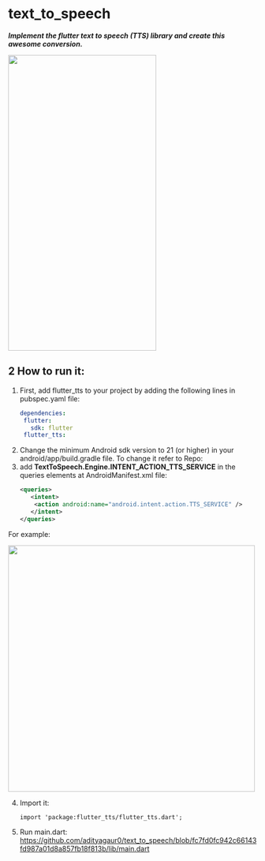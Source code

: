 # text_to_speech
***Implement the flutter text to speech (TTS) library and create this awesome conversion.***


<img src="https://github.com/adityagaur0/text_to_speech/assets/112656570/27d2d260-8c3c-4d3e-bf99-31a50b711a0d" width="300" height="600">

## 2 How to run it:
1. First, add flutter_tts to your project by adding the following lines in pubspec.yaml file:
   ```yaml
   dependencies:
    flutter:
      sdk: flutter
    flutter_tts:
2. Change the minimum Android sdk version to 21 (or higher) in your android/app/build.gradle file.
   To change it refer to Repo: 
3. add **TextToSpeech.Engine.INTENT_ACTION_TTS_SERVICE** in the queries elements at AndroidManifest.xml file:
   ```xml
   <queries>
      <intent>
       <action android:name="android.intent.action.TTS_SERVICE" />
      </intent>
   </queries>

For example:

<img src="https://github.com/adityagaur0/text_to_speech/assets/112656570/a422357d-1fde-457d-b638-41ae5b40ceba" width="500">

4. Import it:

   
   `import 'package:flutter_tts/flutter_tts.dart';`

5. Run main.dart: 
   https://github.com/adityagaur0/text_to_speech/blob/fc7fd0fc942c66143fd987a01d8a857fb18f813b/lib/main.dart
   


   


